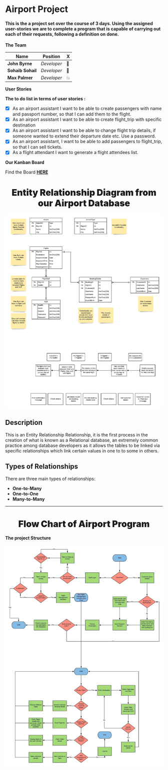 # Airport Project

#### This is the a project set over the course of 3 days. Using the assigned user-stories we are to complete a program that is capable of carrying out each of their requests, following a definition on done.

**The Team**

| Name          | Position  | **X** |
|---------------|-----------|------|
| **John Byrne**    | _Developer_ | :bug: |
| **Sohaib Sohail** | _Developer_ | :truck: |
| **Max Palmer**    | _Developer_ | :boom: |

**User Stories**

**The to do list in terms of user stories :**
- [x] As an airport assistant I want to be able to create passengers with name and passport number, 
so that I can add them to the flight.
- [x] As an airport assistant I want to be able to create flight_trip with specific destination
- [x] As an airport assistant I want to be able to change flight trip details, if someone wanted to 
extend their departure date etc. Use a password. 
- [x] As an airport assistant, I want to be able to add passengers to flight_trip, so that I
can sell tickets.
- [x] As a flight attendant I want to generate a flight attendees list.

**Our Kanban Board**

Find the Board [**HERE**](https://trello.com/b/3BQkzYtl/airport-project)

# <div align="center" style="font-weight: bolder">Entity Relationship Diagram from our Airport Database</div>

![image info](Images/Airport%20ERD%20-%20ERD%20Diagram.jpeg)

## **Description**

This is an Entity Relationship Relationship, it is the first process in the creation of what is known as a Relational database, an
extremely common practice among database developers as it allows the tables to be linked via specific relationships which link
certain values in one to to some in others.

## **Types of Relationships**

There are three main types of relationships:
* **One-to-Many**
* **One-to-One**
* **Many-to-Many**

___


# <div align="center" style="font-weight: bolder">Flow Chart of Airport Program</div>

**The project Structure**

![image info](Images/Flow%20Diagram%20of%20Airport%20Program.jpeg)